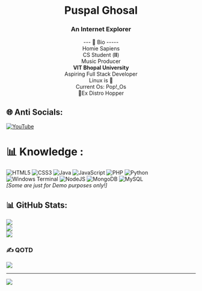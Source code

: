 
<h1 align="center">Puspal Ghosal</h1>
<h3 align="center">An Internet Explorer</h3>
<p align="center">
--- 🧬 Bio  -----<br>
Homie Sapiens<br>CS Student (<b>II</b>)<br>Music Producer<br><b>VIT Bhopal University</b><br>Aspiring Full Stack Developer<br>Linux is 🩵<br>Current Os: Pop!_Os<br>🚩Ex Distro Hopper
</p>

## 🌐 Anti Socials: 
[![YouTube](https://img.shields.io/badge/YouTube-%23FF0000.svg?logo=YouTube&logoColor=white)](https://youtube.com/@underscorebrez)
  
# 📊 Knowledge :
![HTML5](https://img.shields.io/badge/html5-%23E34F26.svg?style=for-the-badge&logo=html5&logoColor=white) ![CSS3](https://img.shields.io/badge/css3-%231572B6.svg?style=for-the-badge&logo=css3&logoColor=white) ![Java](https://img.shields.io/badge/java-%23ED8B00.svg?style=for-the-badge&logo=openjdk&logoColor=white) ![JavaScript](https://img.shields.io/badge/javascript-%23323330.svg?style=for-the-badge&logo=javascript&logoColor=%23F7DF1E) ![PHP](https://img.shields.io/badge/php-%23777BB4.svg?style=for-the-badge&logo=php&logoColor=white) ![Python](https://img.shields.io/badge/python-3670A0?style=for-the-badge&logo=python&logoColor=ffdd54) ![Windows Terminal](https://img.shields.io/badge/Windows%20Terminal-%234D4D4D.svg?style=for-the-badge&logo=windows-terminal&logoColor=white) ![NodeJS](https://img.shields.io/badge/node.js-6DA55F?style=for-the-badge&logo=node.js&logoColor=white) ![MongoDB](https://img.shields.io/badge/MongoDB-%234ea94b.svg?style=for-the-badge&logo=mongodb&logoColor=white) ![MySQL](https://img.shields.io/badge/mysql-4479A1.svg?style=for-the-badge&logo=mysql&logoColor=white)
<br>
*[Some are just for Demo purposes only!]*
## 📊 GitHub Stats:
![](https://github-readme-stats.vercel.app/api?username=underscorebrez&theme=tokyonight&hide_border=false&include_all_commits=false&count_private=false)<br/>
![](https://github-readme-streak-stats.herokuapp.com/?user=underscorebrez&theme=tokyonight&hide_border=false)<br/>
![](https://github-readme-stats.vercel.app/api/top-langs/?username=underscorebrez&theme=tokyonight&hide_border=false&include_all_commits=false&count_private=false&layout=compact)

### ✍️ QOTD
![](https://quotes-github-readme.vercel.app/api?type=horizontal&theme=radical)

---
[![](https://visitcount.itsvg.in/api?id=underscorebrez&icon=0&color=0)](https://visitcount.itsvg.in)
